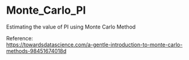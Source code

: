 # Monte_Carlo_PI
Estimating the value of PI using Monte Carlo Method

Reference:  
https://towardsdatascience.com/a-gentle-introduction-to-monte-carlo-methods-98451674018d
